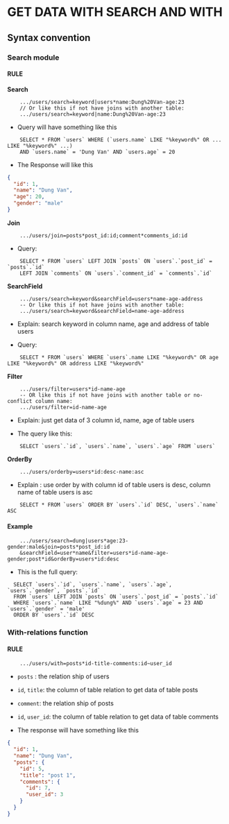 # GET DATA WITH SEARCH AND WITH
## Syntax convention 
### Search module

#### RULE

**Search**

```links
    .../users/search=keyword|users*name:Dung%20Van-age:23
    // Or like this if not have joins with another table:
    .../users/search=keyword|name:Dung%20Van-age:23
```

- Query will have something like this

```mysql
    SELECT * FROM `users` WHERE (`users.name` LIKE "%keyword%" OR ... LIKE "%keyword%" ...) 
    AND `users.name` = 'Dung Van' AND `users.age` = 20
```

- The Response will like this

```json
{
  "id": 1,
  "name": "Dung Van",
  "age": 20,
  "gender": "male"
}
```
**Join**

```
    .../users/join=posts*post_id:id;comment*comments_id:id
```

- Query:

```mysql
    SELECT * FROM `users` LEFT JOIN `posts` ON `users`.`post_id` = `posts`.`id`
    LEFT JOIN `comments` ON `users`.`comment_id` = `comments`.`id`
```

**SearchField**

```
    .../users/search=keyword&searchField=users*name-age-address
    -- Or like this if not have joins with another table:
    .../users/search=keyword&searchField=name-age-address
```

- Explain: search keyword in column name, age and address of table users

- Query:

```mysql
    SELECT * FROM `users` WHERE `users`.name LIKE "%keyword%" OR age LIKE "%keyword%" OR address LIKE "%keyword%"
```

**Filter**

```
    .../users/filter=users*id-name-age
    -- OR like this if not have joins with another table or no-conflict column name:
    .../users/filter=id-name-age
```

- Explain: just get data of 3 column id, name, age of table users

- The query like this:

```mysql
    SELECT `users`.`id`, `users`.`name`, `users`.`age` FROM `users`
```

**OrderBy**

```
    .../users/orderby=users*id:desc-name:asc
```
- Explain : use order by with column id of table users is desc, column name of table users is asc

```mysql
    SELECT * FROM `users` ORDER BY `users`.`id` DESC, `users`.`name` ASC
```

#### Example

```
    .../users/search=dung|users*age:23-gender:male&join=posts*post_id:id
    &searchField=user*name&filter=users*id-name-age-gender;post*id&orderBy=users*id:desc
```

- This is the full query:

```mysql
  SELECT `users`.`id`, `users`.`name`, `users`.`age`, `users`.`gender`, `posts`.`id`
  FROM `users` LEFT JOIN `posts` ON `users`.`post_id` = `posts`.`id`
  WHERE `users`.`name` LIKE "%dung%" AND `users`.`age` = 23 AND `users`.`gender` = 'male'
  ORDER BY `users`.`id` DESC
```

### With-relations function
#### RULE

```
    .../users/with=posts*id-title-comments:id~user_id
```

- `posts` : the relation ship of users
- `id`, `title`: the column of table relation to get data of table posts
- `comment`: the relation ship of posts
- `id`, `user_id`: the column of table relation to get data of table comments

- The response will have something like this

```json
{
  "id": 1,
  "name": "Dung Van",
  "posts": {
    "id": 5,
    "title": "post 1",
    "comments": {
      "id": 7,
      "user_id": 3
    }
  }
}
```

